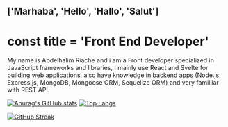 ## ['Marhaba', 'Hello', 'Hallo', 'Salut']

# const title = 'Front End Developer'

My name is Abdelhalim Riache and i am a Front developer specialized in JavaScript frameworks and libraries, I mainly use React and Svelte for building web applications, also have knowledge in backend apps (Node.js, Express.js, MongoDB, Mongoose ORM, Sequelize ORM) and very familliar with REST API.

[![Anurag's GitHub stats](https://github-readme-stats.vercel.app/api?username=ryu-man&show_icons=true&theme=tokyonight)](https://github.com/anuraghazra/github-readme-stats) [![Top Langs](https://github-readme-stats.vercel.app/api/top-langs/?username=ryu-man&theme=tokyonight)](https://github.com/anuraghazra/github-readme-stats)

[![GitHub Streak](https://github-readme-streak-stats.herokuapp.com/?user=ryu-man&theme=tokyonight)](https://git.io/streak-stats)

